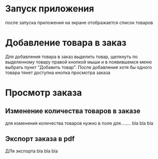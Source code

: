 # Запуск приложения
после запуска приложения на экране отображается список товаров

# Добавление товара в заказ
Для добавления товара в заказ
выделить товар, щелкнуть по выделенному товару правой кнопкой мыши и в появившемся меню 
выбрать пункт "Добавить товар".
После добавления хотя бы одного товара тянет
доступна кнопка просмотра заказа
# Просмотр заказа

## Изменение количества товаров в заказе
для изменения количества товаров нужно в поле
для........ bla bla bla

## Экспорт заказа в pdf
ДЛя экспорта bla bla bla